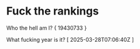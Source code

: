 # Fuck the rankings

Who the hell am I?
{ 19430733 }

What fucking year is it?
[ 2025-03-28T07:06:40Z ]
